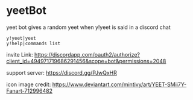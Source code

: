 # yeetBot
yeet bot gives a random yeet when y!yeet is said in a discord chat

```
y!yeet|yeet
y!help|commands list
```
invite Link: https://discordapp.com/oauth2/authorize?client_id=494971719686291456&scope=bot&permissions=2048

support server: https://discord.gg/PJwQxHR

icon image credit: https://www.deviantart.com/mintivy/art/YEET-SMii7Y-Fanart-712996482
